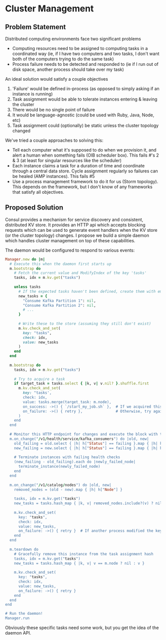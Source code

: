 # Cluster Management

## Problem Statement

Distributed computing environments face two significant problems

* Computing resources need to be assigned to computing tasks in a coordinated way (ie, if I have two computers and two tasks, I don't want both of the computers trying to do the same task)
* Process failure needs to be detected and responded to (ie if I run out of disk space, another process should take over my task)

An ideal solution would satisfy a couple objectives

1. 'Failure' would be defined in-process (as opposed to simply asking if an instance is running)
2. Task assignment would be able to tolerate instances entering & leaving the cluster
3. There would be no single point of failure
4. It would be language-agnostic (could be used with Ruby, Java, Node, etc)
5. Task assignment could (optionally) be static unless the cluster topology changed

We've tried a couple approaches to solving this:

* Tell each computer what it's supposed to do when we provision it, and alert a human when something fails (OIB scheduler box).  This fails #'s 2 & 3 (at least for singular resources like the scheduler)
* Each instance claims a task for a duration of time and coordinate through a central data store.  Cycle assignment regularly so failures can be healed (AMP instances).  This fails #5
* Use a process management framework to do it for us (Storm topology).  This depends on the framework, but I don't know of any frameworks that satisfy all objectives.


## Proposed Solution

Consul provides a mechanism for service discovery and consistent, distributed KV store.  It provides an HTTP api which accepts blocking requests which can be used to generate event handlers when the KV store (or the cluster topology) changes.  I propose we build a simple daemon which handles cluster management on top of these capabilities.

The daemon would be configured to respond to various events:

```ruby
Manager.new do |m|
  # Execute this when the daemon first starts up
  m.bootstrap do
    # Fetch the current value and ModifyIndex of the key 'tasks'
    tasks, idx = m.kv.get("tasks")
    
    unless tasks
      # If the expected tasks haven't been defined, create them with empty values
      new_tasks = {
        "Consume Kafka Partition 1": nil,
        "Consume Kafka Partition 2": nil,
        # ...
      }
      
      # Write these to the store (assuming they still don't exist)
      m.kv.check_and_set(
        key: "tasks", 
        check: idx,
        value: new_tasks
      )
    end
  end
  
  m.bootstrap do
    tasks, idx = m.kv.get("tasks")
    
    # Try to acquire a task
    if target_task = tasks.select { |k, v| v.nil? }.shuffle.first
      m.kv.check_and_set(
        key: "tasks',
        check: idx,
        value: tasks.merge(target_task: m.node),
        on_success: ->() { `/start_my_job.sh` },  # If we acquired this key, start doing stuff
        on_failure: ->() { retry },               # Otherwise, try again
      )
    end
  end
  
  # Monitor this HTTP endpoint for changes and execute the block with the old & new responses on change
  m.on_change("/v1/health/service/kafka_consumers") do |old, new|
    old_failing = old.select { |h| h["Status"] == failing }.map { |h| h["Node"] }
    new_failing = new.select { |h| h["Status"] == failing }.map { |h| h["Node"] }
    
    # Terminate instances with failing health checks
    (new_failing - old_failing).each do |newly_failed_node|
      terminate_instance(newly_failed_node)
    end
  end
  
  m.on_change("/v1/catalog/nodes") do |old, new|
    removed_nodes = (old - new).map { |h| h["Node"] }
    
    tasks, idx = m.kv.get("tasks")
    new_tasks = tasks.hash_map { |k, v| removed_nodes.include?(v) ? nil : v }
    
    m.kv.check_and_set(
      key: "tasks",
      check: idx,
      value: new_tasks,
      on_failure: ->() { retry }  # If another process modified the key, start over
    end
  end
  
  m.teardown do
    # Gracefully remove this instance from the task assignment hash
    tasks, idx = m.kv.get("tasks")
    new_tasks = tasks.hash_map { |k, v| v == m.node ? nil : v }
    
    m.kv.check_and_set(
      key: "tasks",
      check: idx,
      value: new_tasks,
      on_failure: ->() { retry }
    end
  end
end

# Run the daemon!
Manager.run
```

Obviously these specific tasks need some work, but you get the idea of the daemon API.